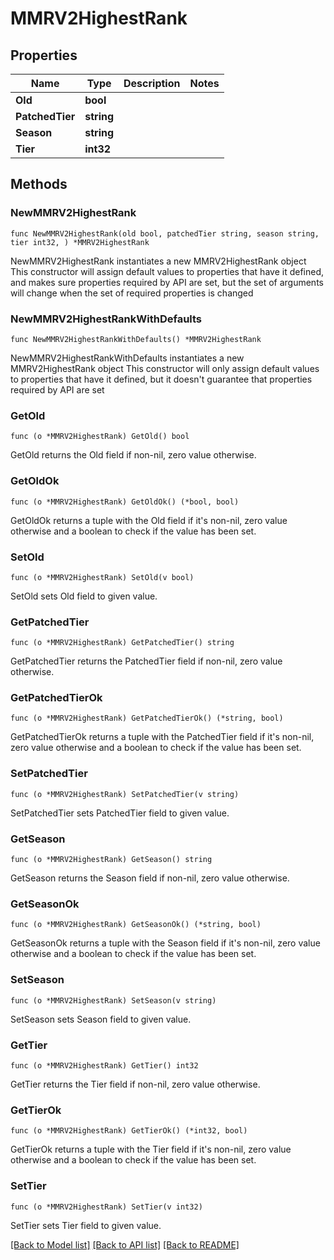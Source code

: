 # MMRV2HighestRank

## Properties

Name | Type | Description | Notes
------------ | ------------- | ------------- | -------------
**Old** | **bool** |  | 
**PatchedTier** | **string** |  | 
**Season** | **string** |  | 
**Tier** | **int32** |  | 

## Methods

### NewMMRV2HighestRank

`func NewMMRV2HighestRank(old bool, patchedTier string, season string, tier int32, ) *MMRV2HighestRank`

NewMMRV2HighestRank instantiates a new MMRV2HighestRank object
This constructor will assign default values to properties that have it defined,
and makes sure properties required by API are set, but the set of arguments
will change when the set of required properties is changed

### NewMMRV2HighestRankWithDefaults

`func NewMMRV2HighestRankWithDefaults() *MMRV2HighestRank`

NewMMRV2HighestRankWithDefaults instantiates a new MMRV2HighestRank object
This constructor will only assign default values to properties that have it defined,
but it doesn't guarantee that properties required by API are set

### GetOld

`func (o *MMRV2HighestRank) GetOld() bool`

GetOld returns the Old field if non-nil, zero value otherwise.

### GetOldOk

`func (o *MMRV2HighestRank) GetOldOk() (*bool, bool)`

GetOldOk returns a tuple with the Old field if it's non-nil, zero value otherwise
and a boolean to check if the value has been set.

### SetOld

`func (o *MMRV2HighestRank) SetOld(v bool)`

SetOld sets Old field to given value.


### GetPatchedTier

`func (o *MMRV2HighestRank) GetPatchedTier() string`

GetPatchedTier returns the PatchedTier field if non-nil, zero value otherwise.

### GetPatchedTierOk

`func (o *MMRV2HighestRank) GetPatchedTierOk() (*string, bool)`

GetPatchedTierOk returns a tuple with the PatchedTier field if it's non-nil, zero value otherwise
and a boolean to check if the value has been set.

### SetPatchedTier

`func (o *MMRV2HighestRank) SetPatchedTier(v string)`

SetPatchedTier sets PatchedTier field to given value.


### GetSeason

`func (o *MMRV2HighestRank) GetSeason() string`

GetSeason returns the Season field if non-nil, zero value otherwise.

### GetSeasonOk

`func (o *MMRV2HighestRank) GetSeasonOk() (*string, bool)`

GetSeasonOk returns a tuple with the Season field if it's non-nil, zero value otherwise
and a boolean to check if the value has been set.

### SetSeason

`func (o *MMRV2HighestRank) SetSeason(v string)`

SetSeason sets Season field to given value.


### GetTier

`func (o *MMRV2HighestRank) GetTier() int32`

GetTier returns the Tier field if non-nil, zero value otherwise.

### GetTierOk

`func (o *MMRV2HighestRank) GetTierOk() (*int32, bool)`

GetTierOk returns a tuple with the Tier field if it's non-nil, zero value otherwise
and a boolean to check if the value has been set.

### SetTier

`func (o *MMRV2HighestRank) SetTier(v int32)`

SetTier sets Tier field to given value.



[[Back to Model list]](../README.md#documentation-for-models) [[Back to API list]](../README.md#documentation-for-api-endpoints) [[Back to README]](../README.md)


